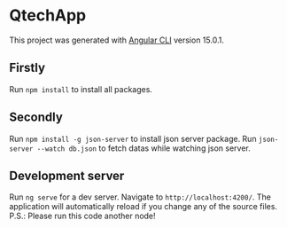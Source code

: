 # QtechApp

This project was generated with [Angular CLI](https://github.com/angular/angular-cli) version 15.0.1.

## Firstly 

Run `npm install` to install all packages. 

## Secondly 

Run `npm install -g json-server` to install json server package.
Run `json-server --watch db.json` to fetch datas while watching json server. 



## Development server

Run `ng serve` for a dev server. Navigate to `http://localhost:4200/`. The application will automatically reload if you change any of the source files.
P.S.: Please run this code another node!

